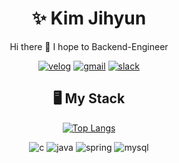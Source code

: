 <div align=center>

# ✨ Kim Jihyun

Hi there 👋
I hope to Backend-Engineer
  
  [![velog](https://img.shields.io/badge/Blog-181717?style=flat-round&logo=Github&logoColor=white)](https://velog.io/@zo_meong)
  [![gmail](https://img.shields.io/badge/Gmail-D14836?style=flat-round&logo=gmail&logoColor=white)](mailto:legojhk@gmail.com)
  [![slack](https://img.shields.io/badge/Slack-4A154B?style=flat-round&logo=slack&logoColor=white)](slack://user?team=)
  
  ## 🖥️ My Stack

  [![Top Langs](https://github-readme-stats.vercel.app/api/top-langs/?username=zomeong)](https://github.com/anuraghazra/github-readme-stats)

  ![c](https://img.shields.io/badge/C%2B%2B-00599C?style=for-the-badge&logo=c%2B%2B&logoColor=white)
  ![java](https://img.shields.io/badge/Java-ED8B00?style=for-the-badge&logo=openjdk&logoColor=white)
  ![spring](https://img.shields.io/badge/Spring-6DB33F?style=for-the-badge&logo=spring&logoColor=white)
  ![mysql](https://img.shields.io/badge/MySQL-005C84?style=for-the-badge&logo=mysql&logoColor=white)

</div>
